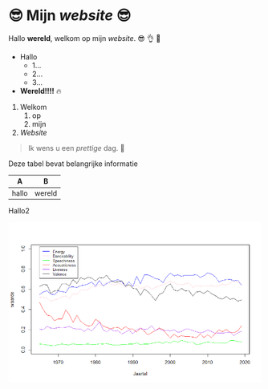 # :sunglasses: Mijn *website* :sunglasses:
Hallo **wereld**, welkom op mijn *website*. :sunglasses: :ok_hand: :100:
* Hallo
  * 1...
  * 2...
  * 3...
* **Wereld!!!!** :fire:

1. Welkom
   1. op
   1. mijn
1. *Website*

> Ik wens u een *prettige* dag. :revolving_hearts:

Deze tabel bevat belangrijke informatie

A | B
-|-
hallo|wereld


Hallo2

![Plaatje](Rplot.png)

